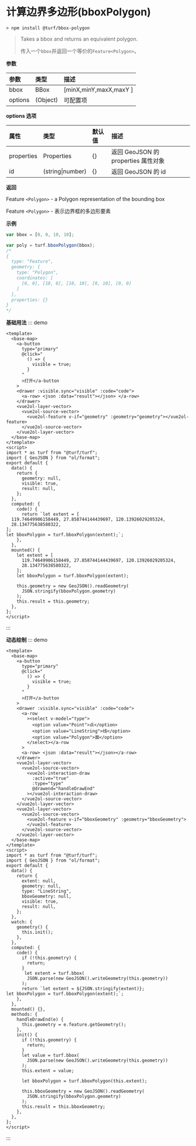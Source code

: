 # 计算边界多边形(bboxPolygon)

```
> npm install @turf/bbox-polygon
```

> Takes a bbox and returns an equivalent polygon.
>
> 传入一个`bbox`并返回一个等价的`Feature<Polygon>`。

**参数**

| 参数    | 类型     | 描述                   |
| :------ | :------- | :--------------------- |
| bbox    | BBox     | [minX,minY,maxX,maxY ] |
| options | (Object) | 可配置项               |

**options 选项**

| 属性       | 类型             | 默认值 | 描述                                |
| :--------- | :--------------- | :----- | :---------------------------------- |
| properties | Properties       | {}     | 返回 GeoJSON 的 properties 属性对象 |
| id         | (string\|number) | {}     | 返回 GeoJSON 的 id                  |

**返回**

Feature `<Polygon>` - a Polygon representation of the bounding box

Feature `<Polygon>` - 表示边界框的多边形要素

**示例**

```js
var bbox = [0, 0, 10, 10];

var poly = turf.bboxPolygon(bbox);
/*
{
  type: "Feature",
  geometry: {
    type: "Polygon",
    coordinates: [
      [0, 0], [10, 0], [10, 10], [0, 10], [0, 0]
    ]
  },
  properties: {}
}
*/
```

**基础用法**
::: demo

```vue
<template>
  <base-map>
    <a-button
      type="primary"
      @click="
        () => {
          visible = true;
        }
      "
      >打开</a-button
    >
    <drawer :visible.sync="visible" :code="code">
      <a-row> <json :data="result"></json> </a-row>
    </drawer>
    <vue2ol-layer-vector>
      <vue2ol-source-vector>
        <vue2ol-feature v-if="geometry" :geometry="geometry"></vue2ol-feature>
      </vue2ol-source-vector>
    </vue2ol-layer-vector>
  </base-map>
</template>
<script>
import * as turf from "@turf/turf";
import { GeoJSON } from "ol/format";
export default {
  data() {
    return {
      geometry: null,
      visible: true,
      result: null,
    };
  },
  computed: {
    code() {
      return `let extent = [
  119.74649906158449, 27.858744144439697, 120.13926029205324,
  28.134775638580322,
];
let bboxPolygon = turf.bboxPolygon(extent);`;
    },
  },
  mounted() {
    let extent = [
      119.74649906158449, 27.858744144439697, 120.13926029205324,
      28.134775638580322,
    ];
    let bboxPolygon = turf.bboxPolygon(extent);

    this.geometry = new GeoJSON().readGeometry(
      JSON.stringify(bboxPolygon.geometry)
    );
    this.result = this.geometry;
  },
};
</script>
```

:::

**动态绘制**
::: demo

```vue
<template>
  <base-map>
    <a-button
      type="primary"
      @click="
        () => {
          visible = true;
        }
      "
      >打开</a-button
    >
    <drawer :visible.sync="visible" :code="code">
      <a-row
        ><select v-model="type">
          <option value="Point">点</option>
          <option value="LineString">线</option>
          <option value="Polygon">面</option>
        </select></a-row
      >
      <a-row> <json :data="result"></json></a-row>
    </drawer>
    <vue2ol-layer-vector>
      <vue2ol-source-vector>
        <vue2ol-interaction-draw
          :active="true"
          :type="type"
          @drawend="handleDrawEnd"
        ></vue2ol-interaction-draw>
      </vue2ol-source-vector>
    </vue2ol-layer-vector>
    <vue2ol-layer-vector>
      <vue2ol-source-vector>
        <vue2ol-feature v-if="bboxGeometry" :geometry="bboxGeometry">
        </vue2ol-feature>
      </vue2ol-source-vector>
    </vue2ol-layer-vector>
  </base-map>
</template>
<script>
import * as turf from "@turf/turf";
import { GeoJSON } from "ol/format";
export default {
  data() {
    return {
      extent: null,
      geometry: null,
      type: "LineString",
      bboxGeometry: null,
      visible: true,
      result: null,
    };
  },
  watch: {
    geometry() {
      this.init();
    },
  },
  computed: {
    code() {
      if (!this.geometry) {
        return;
      }
       let extent = turf.bbox(
        JSON.parse(new GeoJSON().writeGeometry(this.geometry))
      );
      return `let extent = ${JSON.stringify(extent)};
let bboxPolygon = turf.bboxPolygon(extent);`;
    },
  },
  mounted() {},
  methods: {
    handleDrawEnd(e) {
      this.geometry = e.feature.getGeometry();
    },
    init() {
      if (!this.geometry) {
        return;
      }
      let value = turf.bbox(
        JSON.parse(new GeoJSON().writeGeometry(this.geometry))
      );
      this.extent = value;

      let bboxPolygon = turf.bboxPolygon(this.extent);

      this.bboxGeometry = new GeoJSON().readGeometry(
        JSON.stringify(bboxPolygon.geometry)
      );
      this.result = this.bboxGeometry;
    },
  },
};
</script>
```

:::
